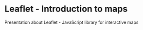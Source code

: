 Leaflet - Introduction to maps
===============================

Presentation about Leaflet - JavaScript library for interactive maps
